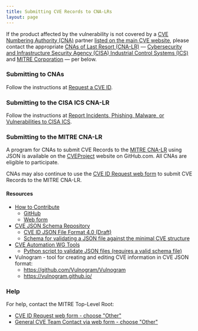 ```yaml
---
title: Submitting CVE Records to CNA-LRs
layout: page
---
```


If the product affected by the vulnerability is not covered by a [CVE Numbering Authority (CNA)](https://www.cve.org/ProgramOrganization/CNAs) partner [listed on the main CVE website](https://www.cve.org/PartnerInformation/ListofPartners), please contact the appropriate [CNAs of Last Resort (CNA-LR)](https://www.cve.org/ResourcesSupport/Glossary?activeTerm=glossaryCNALR) &mdash; [Cybersecurity and Infrastructure Security Agency (CISA) Industrial Control Systems (ICS)](https://www.cve.org/PartnerInformation/ListofPartners/partner/icscert) and [MITRE Corporation](https://www.cve.org/PartnerInformation/ListofPartners/partner/mitre) &mdash; per below.

### Submitting to CNAs

Follow the instructions at [Request a CVE ID](https://www.cve.org/ResourcesSupport/ReportRequest#RequestCVEID).

### Submitting to the CISA ICS CNA-LR

Follow the instructions at [Report Incidents, Phishing, Malware, or Vulnerabilities to CISA ICS](https://www.cisa.gov/uscert/report).

### Submitting to the MITRE CNA-LR

A program for CNAs to submit CVE Records to the [MITRE CNA-LR](https://www.cve.org/PartnerInformation/ListofPartners/partner/mitre) using JSON is available on the [CVEProject](https://github.com/CVEProject/cvelist) website on GitHub.com. All CNAs are eligible to participate.

CNAs may also continue to use the [CVE ID Request web form](https://cveform.mitre.org/) to submit CVE Records to the MITRE CNA-LR.

#### Resources                                     

* [How to Contribute](https://cve.mitre.org/cve/cna/CVE_Entry_Creation.pptx)
  * [GitHub](https://cve.mitre.org/cve/cna/CVE_Entry_Submission_Process.pptx)
  * [Web form](https://cve.mitre.org/cve/cna/CVE_Entry_Submission_Process.pptx)
* [CVE JSON Schema Repository](https://github.com/CVEProject/automation-working-group/tree/master/cve_json_schema)
  <ul>
    <li><a href="https://github.com/CVEProject/automation-working-group/blob/master/cve_json_schema/DRAFT-JSON-file-format-v4.md">CVE ID JSON File Format 4.0 (Draft)</a></li>
    <li><a href="https://github.com/CVEProject/automation-working-group/blob/master/cve_json_schema/CVE_JSON_4.0_min_public.schema">Schema for validating a JSON file against the minimal CVE structure</a></li>
  </ul>
* [CVE Automation WG Tools](https://github.com/CVEProject/automation-working-group/tree/master/tools)
  <ul>
    <li><a href="https://github.com/CVEProject/automation-working-group/blob/master/tools/cmdlinejsonvalidator.py">Python script to validate JSON files (requires a valid schema file)</a></li>
  </ul>
* Vulnogram - tool for creating and editing CVE information in CVE JSON format:
  <ul>
  <li><a href="https://github.com/Vulnogram/Vulnogram">https://github.com/Vulnogram/Vulnogram</a></li>
  <li><a href="https://vulnogram.github.io/">https://vulnogram.github.io/</a></li>
  </ul>

### Help
      
For help, contact the MITRE Top-Level Root:                                      
                                              
* [CVE ID Request web form - choose "Other"](https://cveform.mitre.org/)
* [General CVE Team Contact via web form - choose "Other"](https://cveform.mitre.org/)
